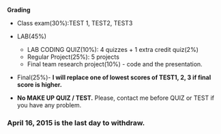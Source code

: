 **Grading**

* Class exam(30%):TEST 1, TEST2, TEST3
* LAB(45%)

    * LAB CODING QUIZ(10%): 4 quizzes + 1 extra credit quiz(2%)
    * Regular Project(25%): 5 projects
    * Final team research project(10%) - code and  the presentation.
* Final(25%)- **I will replace one of lowest scores of TEST1, 2, 3 if final score is higher.**
* **No MAKE UP QUIZ / TEST.** Please, contact me before QUIZ or TEST if you have any problem.

### April 16, 2015 is the last day to withdraw.
